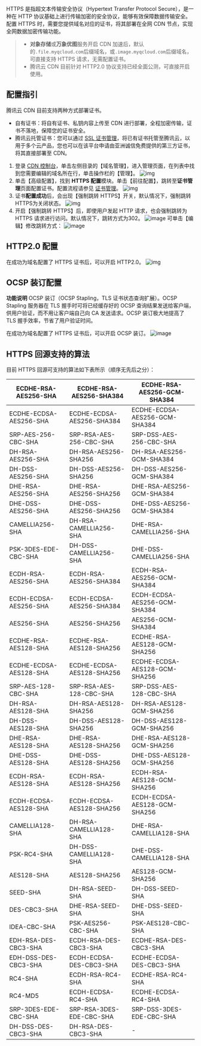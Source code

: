 HTTPS 是指超文本传输安全协议（Hypertext Transfer Protocol Secure），是一种在 HTTP 协议基础上进行传输加密的安全协议，能够有效保障数据传输安全。配置 HTTPS 时，需要您提供域名对应的证书，将其部署在全网 CDN 节点，实现全网数据加密传输功能。

>
> - **对象存储**或**万象优图**服务开启 CDN 加速后，默认的`.file.myqcloud.com`后缀域名，或`.image.myqcloud.com`后缀域名，可直接支持 HTTPS 请求，无需配置证书。
> - 腾讯云 CDN 目前针对 HTTP2.0 协议支持已经全面公测，可直接开启使用。

## 配置指引
腾讯云 CDN 目前支持两种方式部署证书。
- 自有证书：将自有证书、私钥内容上传至 CDN 进行部署，全程加密传输，证书不落地，保障您的证书安全。
- 腾讯云托管证书：您可以通过 [SSL 证书管理](https://console.cloud.tencent.com/ssl)，将已有证书托管至腾讯云，以用于多个云产品，您也可以在该平台申请由亚洲诚信免费提供的第三方证书，将其直接部署至 CDN。


1. 登录 [CDN 控制台](https://console.cloud.tencent.com/cdn)，单击左侧目录的【域名管理】，进入管理页面，在列表中找到您需要编辑的域名所在行，单击操作栏的【管理】。
![img](https://main.qcloudimg.com/raw/47ca7b8ed8414f624262aa8b65bf06dd.png)
2. 单击【高级配置】，找到 **HTTPS 配置**模块。单击【前往配置】，跳转至**证书管理**页面配置证书。配置流程请参见 [证书管理](https://intl.cloud.tencent.com/document/product/228/6303)。
![img](https://main.qcloudimg.com/raw/2d0c2762eda5f17aeeaed6bfce5417a8.png)
3. 证书**配置成功**后，会出现【强制跳转 HTTPS】开关，默认情况下，强制跳转 HTTPS为关闭状态。
![img](https://main.qcloudimg.com/raw/c0133b1cae3c9b429f4cb265b8746349.png)
4. 开启【强制跳转 HTTPS】后，即使用户发起 HTTP 请求，也会强制跳转为 HTTPS 请求进行访问。默认情况下，跳转方式为302。
![image](https://main.qcloudimg.com/raw/c731097643f44dc960dfdc03f5f400bd.png)
可单击【编辑】修改跳转方式：
![image](https://main.qcloudimg.com/raw/fae0b873ff49de6ce7c20dd8d03cfbc3.png)

## HTTP2.0 配置

在成功为域名配置了 HTTPS 证书后，可以开启 HTTP2.0。
![img](https://main.qcloudimg.com/raw/b78e5bc45ca42a1c4fbeb9db059fa6fa.png)
<!--了解更多 HTTP2.0 相关特性，请参见 [HTTP2.0 的新特性]()。-->

## OCSP 装订配置
**功能说明**
OCSP 装订（OCSP Stapling，TLS 证书状态查询扩展）。OCSP Stapling 服务器在 TLS 握手时可将已经缓存好的 OCSP 查询结果发送给客户端，供用户验证，而不用让客户端自己向 CA 发送请求。OCSP 装订极大地提高了 TLS 握手效率，节省了用户验证时间。

在成功为域名配置了 HTTPS 证书后，可以开启 OCSP 装订。
![image](https://main.qcloudimg.com/raw/536f6bd66f8013a67026a2be579916da.png)


## HTTPS 回源支持的算法

目前 HTTPS 回源可支持的算法如下表所示（顺序无先后之分）：

| ECDHE-RSA-AES256-SHA   | ECDHE-RSA-AES256-SHA384   | ECDHE-RSA-AES256-GCM-SHA384   |
| ---------------------- | ------------------------- | ----------------------------- |
| ECDHE-ECDSA-AES256-SHA | ECDHE-ECDSA-AES256-SHA384 | ECDHE-ECDSA-AES256-GCM-SHA384 |
| SRP-AES-256-CBC-SHA    | SRP-RSA-AES-256-CBC-SHA   | SRP-DSS-AES-256-CBC-SHA       |
| DH-RSA-AES256-SHA      | DH-RSA-AES256-SHA256      | DH-RSA-AES256-GCM-SHA384      |
| DH-DSS-AES256-SHA      | DH-DSS-AES256-SHA256      | DH-DSS-AES256-GCM-SHA384      |
| DHE-RSA-AES256-SHA     | DHE-RSA-AES256-SHA256     | DHE-RSA-AES256-GCM-SHA384     |
| DHE-DSS-AES256-SHA     | DHE-DSS-AES256-SHA256     | DHE-DSS-AES256-GCM-SHA384     |
| CAMELLIA256-SHA        | DH-RSA-CAMELLIA256-SHA    | DHE-RSA-CAMELLIA256-SHA       |
| PSK-3DES-EDE-CBC-SHA   | DH-DSS-CAMELLIA256-SHA    | DHE-DSS-CAMELLIA256-SHA       |
| ECDH-RSA-AES256-SHA    | ECDH-RSA-AES256-SHA384    | ECDH-RSA-AES256-GCM-SHA384    |
| ECDH-ECDSA-AES256-SHA  | ECDH-ECDSA-AES256-SHA384  | ECDH-ECDSA-AES256-GCM-SHA384  |
| AES256-SHA             | AES256-SHA256             | AES256-GCM-SHA384             |
| ECDHE-RSA-AES128-SHA   | ECDHE-RSA-AES128-SHA256   | ECDHE-RSA-AES128-GCM-SHA256   |
| ECDHE-ECDSA-AES128-SHA | ECDHE-ECDSA-AES128-SHA256 | ECDHE-ECDSA-AES128-GCM-SHA256 |
| SRP-AES-128-CBC-SHA    | SRP-RSA-AES-128-CBC-SHA   | SRP-DSS-AES-128-CBC-SHA       |
| DH-RSA-AES128-SHA      | DH-RSA-AES128-SHA256      | DH-RSA-AES128-GCM-SHA256      |
| DH-DSS-AES128-SHA      | DH-DSS-AES128-SHA256      | DH-DSS-AES128-GCM-SHA256      |
| DHE-RSA-AES128-SHA     | DHE-RSA-AES128-SHA256     | DHE-RSA-AES128-GCM-SHA256     |
| DHE-DSS-AES128-SHA     | DHE-DSS-AES128-SHA256     | DHE-DSS-AES128-GCM-SHA256     |
| ECDH-RSA-AES128-SHA    | ECDH-RSA-AES128-SHA256    | ECDH-RSA-AES128-GCM-SHA256    |
| ECDH-ECDSA-AES128-SHA  | ECDH-ECDSA-AES128-SHA256  | ECDH-ECDSA-AES128-GCM-SHA256  |
| CAMELLIA128-SHA        | DH-RSA-CAMELLIA128-SHA    | DHE-RSA-CAMELLIA128-SHA       |
| PSK-RC4-SHA            | DH-DSS-CAMELLIA128-SHA    | DHE-DSS-CAMELLIA128-SHA       |
| AES128-SHA             | AES128-SHA256             | AES128-GCM-SHA256             |
| SEED-SHA               | DH-RSA-SEED-SHA           | DH-DSS-SEED-SHA               |
| DES-CBC3-SHA           | DHE-RSA-SEED-SHA          | DHE-DSS-SEED-SHA              |
| IDEA-CBC-SHA           | PSK-AES256-CBC-SHA        | PSK-AES128-CBC-SHA            |
| EDH-RSA-DES-CBC3-SHA   | ECDH-RSA-DES-CBC3-SHA     | ECDHE-RSA-DES-CBC3-SHA        |
| EDH-DSS-DES-CBC3-SHA   | ECDH-ECDSA-DES-CBC3-SHA   | ECDHE-ECDSA-DES-CBC3-SHA      |
| RC4-SHA                | ECDH-RSA-RC4-SHA          | ECDHE-RSA-RC4-SHA             |
| RC4-MD5                | ECDH-ECDSA-RC4-SHA        | ECDHE-ECDSA-RC4-SHA           |
| SRP-3DES-EDE-CBC-SHA   | SRP-RSA-3DES-EDE-CBC-SHA  | SRP-DSS-3DES-EDE-CBC-SHA      |
| DH-DSS-DES-CBC3-SHA    | DH-RSA-DES-CBC3-SHA       | -                             |
